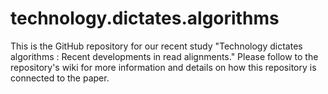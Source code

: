 # technology.dictates.algorithms
This is the GitHub repository for our recent study "Technology dictates algorithms : Recent developments in read alignments." Please follow to the repository's wiki for more information and details on how this repository is connected to the paper.
